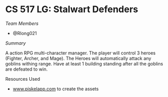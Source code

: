 # CS 517 LG: Stalwart Defenders

*Team Members*

- @Rlong021

*Summary*

A action RPG multi-character manager. The player will control 3 heroes (Fighter, Archer, and Mage). The Heroes will automatically attack any goblins withing range. Have at least 1 building standing after all the goblins are defeated to win.

Resources Used
- www.piskelapp.com to create the assets